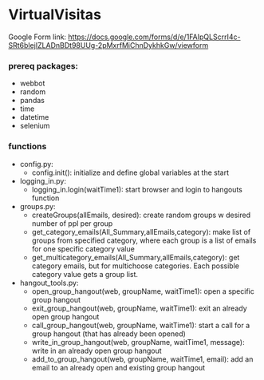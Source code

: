# VirtualVisitas

Google Form link: https://docs.google.com/forms/d/e/1FAIpQLScrrI4c-SRt6blejIZLADnBDt98UUg-2pMxrfMiChnDykhkGw/viewform

### prereq packages:
- webbot
- random
- pandas
- time
- datetime
- selenium

### functions
- config.py: 
	- config.init(): initialize and define global variables at the start
- logging_in.py:
	- logging_in.login(waitTime1): start browser and login to hangouts function
- groups.py:
	- createGroups(allEmails, desired): create random groups w desired number of ppl per group
	- get_category_emails(All_Summary,allEmails,category): make list of groups from specified category, where each group is a list of emails for one specific category value
	- get_multicategory_emails(All_Summary,allEmails,category): get category emails, but for multichoose categories. Each possible category value gets a group list.
- hangout_tools.py:
	- open_group_hangout(web, groupName, waitTime1): open a specific group hangout
	- exit_group_hangout(web, groupName, waitTime1): exit an already open group hangout
	- call_group_hangout(web, groupName, waitTime1): start a call for a group hangout (that has already been opened)
	- write_in_group_hangout(web, groupName, waitTime1, message): write in an already open group hangout
	- add_to_group_hangout(web, groupName, waitTime1, email): add an email to an already open and existing group hangout

